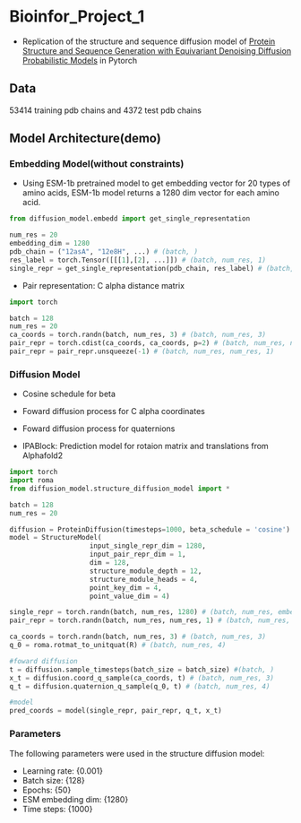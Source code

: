# Bioinfor_Project_1
- Replication of the structure and sequence diffusion model of [Protein Structure and Sequence Generation with Equivariant Denoising Diffusion Probabilistic Models](https://arxiv.org/abs/2205.15019) in Pytorch

## Data
53414 training pdb chains and 4372 test pdb chains

## Model Architecture(demo)
### Embedding Model(without constraints)
- Using ESM-1b pretrained model to get embedding vector for 20 types of amino acids, ESM-1b model returns a 1280 dim vector for each amino acid.
```python
from diffusion_model.embedd import get_single_representation

num_res = 20
embedding_dim = 1280
pdb_chain = ("12asA", "12e8H", ...) # (batch, )
res_label = torch.Tensor([[[1],[2], ...]]) # (batch, num_res, 1)
single_repr = get_single_representation(pdb_chain, res_label) # (batch, num_res, embedding_dim)
```

- Pair representation: C alpha distance matrix

```python
import torch

batch = 128
num_res = 20
ca_coords = torch.randn(batch, num_res, 3) # (batch, num_res, 3)
pair_repr = torch.cdist(ca_coords, ca_coords, p=2) # (batch, num_res, num_res)
pair_repr = pair_repr.unsqueeze(-1) # (batch, num_res, num_res, 1)
```
### Diffusion Model
- Cosine schedule for beta

- Foward diffusion process for C alpha coordinates

- Foward diffusion process for quaternions

- IPABlock: Prediction model for rotaion matrix and translations from Alphafold2
```python
import torch
import roma
from diffusion_model.structure_diffusion_model import *

batch = 128
num_res = 20

diffusion = ProteinDiffusion(timesteps=1000, beta_schedule = 'cosine')
model = StructureModel(
                    input_single_repr_dim = 1280, 
                    input_pair_repr_dim = 1, 
                    dim = 128, 
                    structure_module_depth = 12, 
                    structure_module_heads = 4, 
                    point_key_dim = 4, 
                    point_value_dim = 4)

single_repr = torch.randn(batch, num_res, 1280) # (batch, num_res, embedding_dim)
pair_repr = torch.randn(batch, num_res, num_res, 1) # (batch, num_res, num_res, 1)

ca_coords = torch.randn(batch, num_res, 3) # (batch, num_res, 3)
q_0 = roma.rotmat_to_unitquat(R) # (batch, num_res, 4)

#foward diffusion
t = diffusion.sample_timesteps(batch_size = batch_size) #(batch, )
x_t = diffusion.coord_q_sample(ca_coords, t) # (batch, num_res, 3)
q_t = diffusion.quaternion_q_sample(q_0, t) # (batch, num_res, 4)

#model
pred_coords = model(single_repr, pair_repr, q_t, x_t)
```

### Parameters
The following parameters were used in the structure diffusion model:
- Learning rate: {0.001}
- Batch size: {128}
- Epochs: {50}
- ESM embedding dim: {1280}
- Time steps: {1000}
